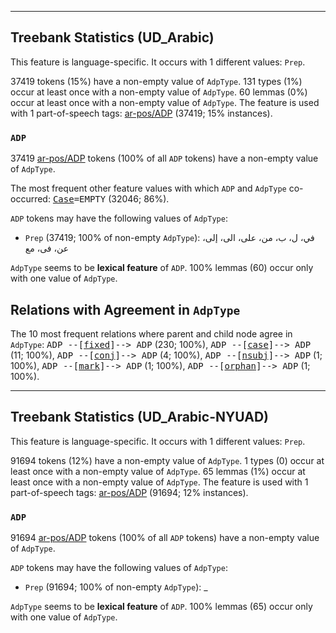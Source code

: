 

--------------------------------------------------------------------------------

## Treebank Statistics (UD_Arabic)

This feature is language-specific.
It occurs with 1 different values: `Prep`.

37419 tokens (15%) have a non-empty value of `AdpType`.
131 types (1%) occur at least once with a non-empty value of `AdpType`.
60 lemmas (0%) occur at least once with a non-empty value of `AdpType`.
The feature is used with 1 part-of-speech tags: [ar-pos/ADP]() (37419; 15% instances).

### `ADP`

37419 [ar-pos/ADP]() tokens (100% of all `ADP` tokens) have a non-empty value of `AdpType`.

The most frequent other feature values with which `ADP` and `AdpType` co-occurred: <tt><a href="Case.html">Case</a>=EMPTY</tt> (32046; 86%).

`ADP` tokens may have the following values of `AdpType`:

* `Prep` (37419; 100% of non-empty `AdpType`): في، ل، ب، من، على، الى، إلى، عن، فى، مع

`AdpType` seems to be **lexical feature** of `ADP`. 100% lemmas (60) occur only with one value of `AdpType`.

## Relations with Agreement in `AdpType`

The 10 most frequent relations where parent and child node agree in `AdpType`:
<tt>ADP --[<a href="../dep/fixed.html">fixed</a>]--> ADP</tt> (230; 100%),
<tt>ADP --[<a href="../dep/case.html">case</a>]--> ADP</tt> (11; 100%),
<tt>ADP --[<a href="../dep/conj.html">conj</a>]--> ADP</tt> (4; 100%),
<tt>ADP --[<a href="../dep/nsubj.html">nsubj</a>]--> ADP</tt> (1; 100%),
<tt>ADP --[<a href="../dep/mark.html">mark</a>]--> ADP</tt> (1; 100%),
<tt>ADP --[<a href="../dep/orphan.html">orphan</a>]--> ADP</tt> (1; 100%).



--------------------------------------------------------------------------------

## Treebank Statistics (UD_Arabic-NYUAD)

This feature is language-specific.
It occurs with 1 different values: `Prep`.

91694 tokens (12%) have a non-empty value of `AdpType`.
1 types (0) occur at least once with a non-empty value of `AdpType`.
65 lemmas (1%) occur at least once with a non-empty value of `AdpType`.
The feature is used with 1 part-of-speech tags: [ar-pos/ADP]() (91694; 12% instances).

### `ADP`

91694 [ar-pos/ADP]() tokens (100% of all `ADP` tokens) have a non-empty value of `AdpType`.

`ADP` tokens may have the following values of `AdpType`:

* `Prep` (91694; 100% of non-empty `AdpType`): _

`AdpType` seems to be **lexical feature** of `ADP`. 100% lemmas (65) occur only with one value of `AdpType`.

